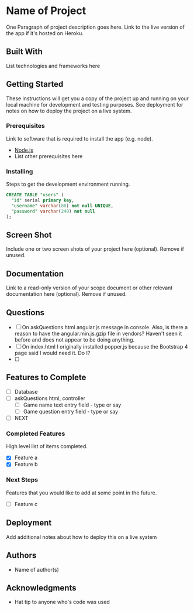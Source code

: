 # Name of Project

One Paragraph of project description goes here. Link to the live version of the app if it's hosted on Heroku.

## Built With

List technologies and frameworks here

## Getting Started

These instructions will get you a copy of the project up and running on your local machine for development and testing purposes. See deployment for notes on how to deploy the project on a live system.

### Prerequisites

Link to software that is required to install the app (e.g. node).

- [Node.js](https://nodejs.org/en/)
- List other prerequisites here


### Installing

Steps to get the development environment running.

```sql
CREATE TABLE "users" (
  "id" serial primary key,
  "username" varchar(80) not null UNIQUE,
  "password" varchar(240) not null
);
```

## Screen Shot

Include one or two screen shots of your project here (optional). Remove if unused.

## Documentation

Link to a read-only version of your scope document or other relevant documentation here (optional). Remove if unused.

## Questions

- [ ] On askQuestions.html angular.js message in console.  Also, is there a reason to have the angular.min.js.gzip file in vendors?  Haven't seen it before and does not appear to be doing anything.
- [ ] On index.html I originally installed popper.js because the Bootstrap 4 page said I would need it.  Do I?
- [ ] 

## Features to Complete

- [ ] Database
- [ ] askQuestions html, controller
  - [ ] Game name text entry field - type or say
  - [ ] Game question entry field - type or say
- [ ] NEXT

### Completed Features

High level list of items completed.

- [x] Feature a
- [x] Feature b

### Next Steps

Features that you would like to add at some point in the future.

- [ ] Feature c

## Deployment

Add additional notes about how to deploy this on a live system

## Authors

* Name of author(s)


## Acknowledgments

* Hat tip to anyone who's code was used
